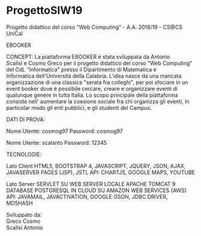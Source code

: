 # ProgettoSIW19
Progetto didattico del corso "Web Computing" - A.A. 2018/19 - CS@CS UniCal

EBOOKER

CONCEPT:
La piattaforma EBOOKER è stata sviluppata da Antonio Scalisi e Cosmo Greco per il progetto didattico del corso "Web Computing" del CdL "Informatica" presso il Dipartimento di Matematica e Informatica dell'Università della Calabria. L'idea nasce da una mancata organizzazione di una classica "serata fra colleghi", per poi sfociare in un event booker dove è possibile cercare, creare e organizzare eventi di qualunque genere in tutta Italia. Lo scopo principale della piattaforma consiste nell’ aumentare la coesione sociale fra chi organizza gli eventi, in particolar modo gli enti pubblici, e gli studenti del Campus.

DATI DI PROVA:

Nome Utente: cosmog97
Password: cosmog97

Nome Utente: scalanto
Password: 12345

TECNOLOGIE:

Lato Client
HTML5, BOOTSTRAP 4, JAVASCRIPT, JQUERY, JSON, AJAX, JAVASERVER PAGES (JSP), JSTL
API: CHARTJS, GOOGLE MAPS, YOUTUBE

Lato Server
SERVLET SU WEB SERVER LOCALE APACHE TOMCAT 9
DATABASE POSTGRESQL IN CLOUD SU AMAZON WEB SERVICES (AWS)
API: JAVAMAIL, JAVACTIVATION, GOOGLE GSON, JDBC DRIVER, MD5HASH

Sviluppato da: <br>
Greco Cosmo <br>
Scalisi Antonio
